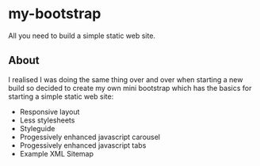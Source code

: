 my-bootstrap
============

All you need to build a simple static web site.

About
-----

I realised I was doing the same thing over and over when starting a new build so decided to create my own mini bootstrap which has the basics for starting a simple static web site:

* Responsive layout
* Less stylesheets
* Styleguide 
* Progessively enhanced javascript carousel
* Progessively enhanced javascript tabs
* Example XML Sitemap
